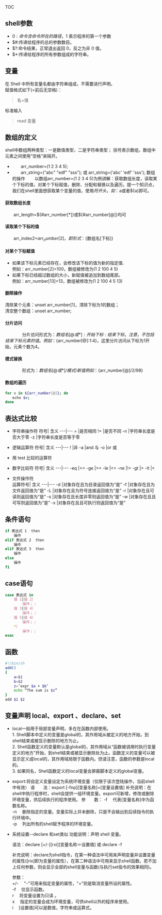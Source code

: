 TOC

## shell参数
- $0:命令含命令所在的路径，$1 表示程序的第一个参数 
- $#:传递给程序的总的参数数目。 
- $?:命令结果，正常退出返回 0，反之为非 0 值。 
- $*:传递给程序的所有参数组成的字符串。  

## 变量
在 Shell 中所有变量名都由字符串组成，不需要进行声明。  
赋值格式如下(=前后无空格)：   
> 名=值   

标准输入  
> read 变量 

## 数组的定义
shell中数组两种类型：一是数值类型，二是字符串类型； 
括号表示数组，数组中元素之间使用“空格”来隔开。 
- 　　arr_number=(1 2 3 4 5); 
- 　　arr_string=("abc" "edf" "sss"); 或 arr_string=('abc' 'edf' 'sss');
数组的操作
　　以数组arr_number=(1 2 3 4 5)为例讲解：获取数组长度，读取某个下标的值，对某个下标赋值，删除、分配和替换以及遍历。提一个知识点，我们在shell里面想获取某个变量的值，使用$符开头，如：$a或者${a}即可。
#### 获取数组长度
　　arr_length=${#arr_number[*]}或${#arr_number[@]}均可
#### 读取某个下标的值
　　arr_index2=${arr_number[2]}，即形式：${数组名[下标]}
#### 对某个下标赋值 
- 如果该下标元素已经存在，会修改该下标的值为新的指定值.  
  例如：arr_number[2]=100，数组被修改为(1 2 100 4 5)
- 如果下标已经超过数组的大小，新赋值被追加到数组尾部。  
  例如：arr_number[13]=13，数组被修改为(1 2 100 4 5 13)
#### 删除操作
清除某个元素：unset arr_number[1]，清除下标为1的数组；  
清空整个数组：unset arr_number;
#### 分片访问
　　　　分片访问形式为：${数组名[@或*]:开始下标:结束下标}，注意，不包括结束下标元素的值。
　　　　例如：${arr_number[@]:1:4}，这里分片访问从下标为1开始，元素个数为4。
#### 模式替换
　　　　形式为：${数组名[@或*]/模式/新值}
　　　　例如：${arr_number[@]/2/98}
#### 数组的遍历
```bash
for v in ${arr_number[@]}; do
　　echo $v;
done 
```

## 表达式比较
- 字符串操作符 
  符号| 含义
   ---|---
  =   |是否相同
  !=  |是否不同 
  -n  |字符串长度是否大于零 
  -z  |字符串长度是否等于零 

- 逻辑运算符
   符号| 含义
    ---|---
  !    |非
  -a   |and 与
  -o   |or 或  

- 用 test 比较的运算符 

- 数字比较符 
    符号| 含义
     ---|---
  -eq   |==
  -ge   |>= 
  -le   |<= 
  -ne   |!= 
  -gt   |> 
  -lt   |< 

- 文件操作符  
运算符号| 含义
     ---|---
  -d    |对象存在且为目录返回值为“是” 
  -f    |对象存在且为文件返回值为“是” 
  -L    |对象存在且为符号连接返回值为“是” 
  -r    |对象存在且可读则返回值为“是” 
  -s    |对象存在且长度非零则返回值为“是” 
  -w    |对象存在且且可写则返回值为“是” 
  -x    |对象存在且且可执行则返回值为“是” 

## 条件语句
```bash
if 表达式 1  then 
    操作 
elif 表达式 2  then 
    操作 
elif 表达式 3  then 
    操作  
else 
    操作 
fi 
```
## case语句
```bash
case 表达式 in 
    值 1|值 2） 
        操作；； 
    值 3|值 4） 
        操作；； 
    值 5|值 6） 
        操作；； 
    *） 
        操作；； 
esac
```
## 函数
```bash
#!/bin/sh 
add() 
{ 
    a=$1 
    b=$2 
    z=’expr $a + $b’ 
    echo “The sum is $z” 
} 
add $1 $2 
```

## 变量声明 local、export 、declare、set  
- local一般用于局部变量声明，多在在函数内部使用。    
      1.    Shell脚本中定义的变量是global的，其作用域从被定义的地方开始，到shell结束或被显示删除的地方为止。  
      2.    Shell函数定义的变量默认是global的，其作用域从“函数被调用时执行变量定义的地方”开始，到shell结束或被显示删除处为止。函数定义的变量可以被显示定义成local的，其作用域局限于函数内。但请注意，函数的参数是local的。  
      3.    如果同名，Shell函数定义的local变量会屏蔽脚本定义的global变量。
      
- export:将自定义变量设定为系统环境变量（仅限于该次登陆操作，当前shell中有效）
      语　　法：export [-fnp][变量名称]=[变量设置值]
      补充说明：在shell中执行程序时，shell会提供一组环境变量。export可新增，修改或删除环境变量，供后续执行的程序使用。
      参　　数：
      -f 　代表[变量名称]中为函数名称。  
      -n 　删除指定的变量。变量实际上并未删除，只是不会输出到后续指令的执行环境中。  
      -p 　列出所有的shell赋予程序的环境变量。
      
- 系统设置--declare  和set类似
  功能说明：声明 shell 变量。

  语法：declare [+/-][rxi][变量名称＝设置值] 或 declare -f

  补充说明：declare为shell指令，在第一种语法中可用来声明变量并设置变量的属性([rix]即为变量的属性），在第二种语法中可用来显示shell函数。若不加上任何参数，则会显示全部的shell变量与函数(与执行set指令的效果相同)。

  参数：  
   +/- 　"-"可用来指定变量的属性，"+"则是取消变量所设的属性。   
   -f 　仅显示函数。   
   r 　将变量设置为只读 。   
   x 　指定的变量会成为环境变量，可供shell以外的程序来使用。   
   i 　[设置值]可以是数值，字符串或运算式。  
